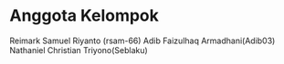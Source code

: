 # Anggota Kelompok
Reimark Samuel Riyanto (rsam-66)
Adib Faizulhaq Armadhani(Adib03)
Nathaniel Christian Triyono(Seblaku)
